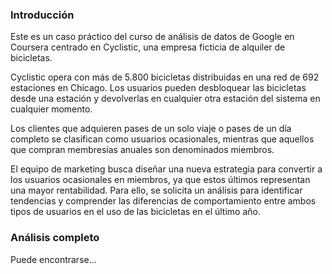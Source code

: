 ### Introducción
Este es un caso práctico del curso de análisis de datos de Google en Coursera centrado en Cyclistic, una empresa ficticia de alquiler de bicicletas. 

Cyclistic opera con más de 5.800 bicicletas distribuidas en una red de 692 estaciones en Chicago. Los usuarios pueden desbloquear las bicicletas desde una estación y devolverlas en cualquier otra estación del sistema en cualquier momento.

Los clientes que adquieren pases de un solo viaje o pases de un día completo se clasifican como usuarios ocasionales, mientras que aquellos que compran membresías anuales son denominados miembros.

El equipo de marketing busca diseñar una nueva estrategia para convertir a los usuarios ocasionales en miembros, ya que estos últimos representan una mayor rentabilidad. Para ello, se solicita un análisis para identificar tendencias y comprender las diferencias de comportamiento entre ambos tipos de usuarios en el uso de las bicicletas en el último año.

### Análisis completo
Puede encontrarse...
